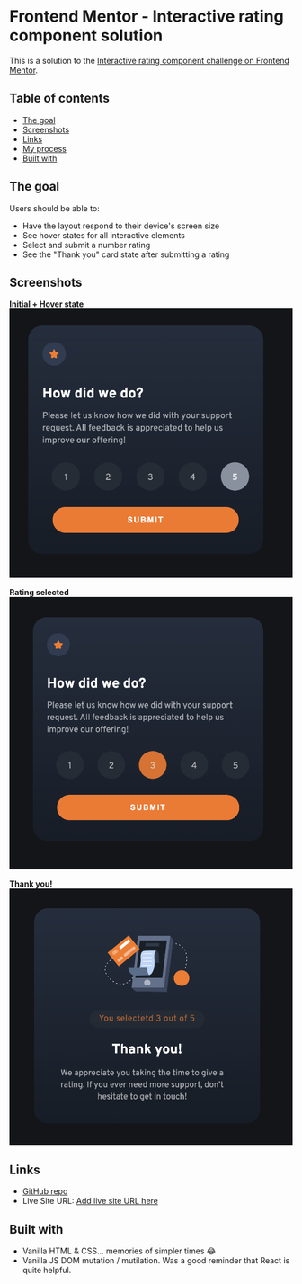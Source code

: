 # Frontend Mentor - Interactive rating component solution

This is a solution to the [Interactive rating component challenge on Frontend Mentor](https://www.frontendmentor.io/challenges/interactive-rating-component-koxpeBUmI).

## Table of contents

- [The goal](#the-goal)
- [Screenshots](#screenshots)
- [Links](#links)
- [My process](#my-process)
- [Built with](#built-with)

## The goal

Users should be able to:

- Have the layout respond to their device's screen size
- See hover states for all interactive elements
- Select and submit a number rating
- See the "Thank you" card state after submitting a rating

## Screenshots

**Initial + Hover state**
![Hover state](./screenshots/hover-state.png)

**Rating selected**
![Almost there state](./screenshots/success-is-coming.png)

**Thank you!**
![Thank you!](./screenshots/thank-you.png)

## Links

- [GitHub repo](https://github.com/dominicva/rating-component)
- Live Site URL: [Add live site URL here](https://your-live-site-url.com)

## Built with

- Vanilla HTML & CSS... memories of simpler times 😂
- Vanilla JS DOM mutation / mutilation. Was a good reminder that React is quite helpful.
